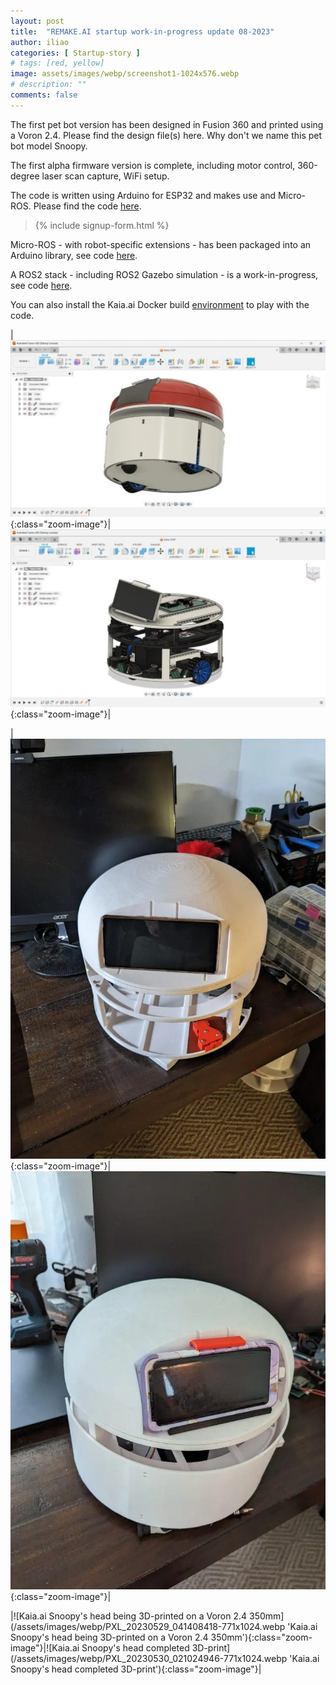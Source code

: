 ```yaml
---
layout: post
title:  "REMAKE.AI startup work-in-progress update 08-2023"
author: iliao
categories: [ Startup-story ]
# tags: [red, yellow]
image: assets/images/webp/screenshot1-1024x576.webp
# description: ""
comments: false
---
```

The first pet bot version has been designed in Fusion 360 and printed using a Voron 2.4. Please find the design file(s) here. Why don't we name this pet bot model Snoopy.

The first alpha firmware version is complete, including motor control, 360-degree laser scan capture, WiFi setup.

The code is written using Arduino for ESP32 and makes use and Micro-ROS. Please find the code [here](https://github.com/makerspet/kaiaai_snoopy/tree/main/firmware).

<blockquote>{% include signup-form.html %}</blockquote>

Micro-ROS - with robot-specific extensions - has been packaged into an Arduino library, see code [here](https://github.com/kaiaai/micro_ros_arduino_kaia).

A ROS2 stack - including ROS2 Gazebo simulation - is a work-in-progress, see code [here](https://github.com/kaiaai/kaia).

You can also install the Kaia.ai Docker build [environment](https://hub.docker.com/u/kaiaai) to play with the code.

|![Kaia.ai Snoopy robot in Fusion 360](/assets/images/webp/screenshot2-1024x576.webp 'Kaia.ai Snoopy robot in Fusion 360'){:class="zoom-image"}|![Kaia.ai Snoopy robot in Fusion 360 - bottom view](/assets/images/webp/screenshot3-1024x576.webp 'Kaia.ai Snoopy robot in Fusion 360 - bottom view'){:class="zoom-image"}|

|![Kaia.ai Snoopy 3D-printed and assembled without bumpers](/assets/images/webp/PXL_20230530_031143988-768x1024.webp 'Kaia.ai Snoopy 3D-printed and assembled without bumpers'){:class="zoom-image"}|![Kaia.ai Snoopy 3D-printed and assembled with bumpers](/assets/images/webp/PXL_20230609_174802983-771x1024.webp 'Kaia.ai Snoopy 3D-printed and assembled with bumpers'){:class="zoom-image"}|

|![Kaia.ai Snoopy's head being 3D-printed on a Voron 2.4 350mm](/assets/images/webp/PXL_20230529_041408418-771x1024.webp 'Kaia.ai Snoopy's head being 3D-printed on a Voron 2.4 350mm'){:class="zoom-image"}|![Kaia.ai Snoopy's head completed 3D-print](/assets/images/webp/PXL_20230530_021024946-771x1024.webp 'Kaia.ai Snoopy's head completed 3D-print'){:class="zoom-image"}|
